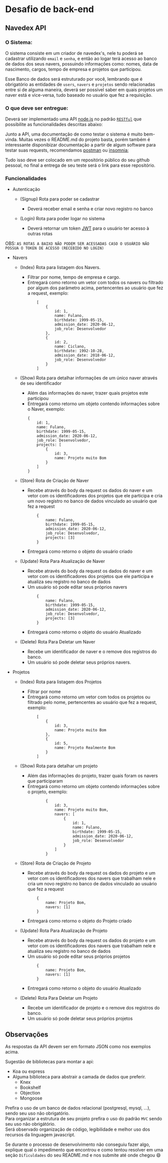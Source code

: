 # Desafio de back-end

## Navedex API

### O Sistema:

O sistema consiste em um criador de navedex's, nele tu poderá se cadastrar utilizando `email` e `senha`, e então ao logar terá acesso ao banco de dados dos seus navers, possuindo informações como: nomes, data de nascimento, cargos, tempo de empresa e projetos que participou.

Esse Banco de dados será estruturado por você, lembrando que é obrigatório as entidades de `users`, `navers` e `projetos` sendo relacionadas entre si de alguma maneira, deverá ser possível saber em quais projetos um naver está e vice-versa, tudo baseado no usuário que fez a requisição.

### O que deve ser entregue:

Deverá ser implementado uma API [node.js](https://nodejs.org) no padrão [`RESTful`](https://becode.com.br/o-que-e-api-rest-e-restful/#:~:text=REST%20significa%20Representational%20State%20Transfer,abstra%C3%A7%C3%A3o%20da%20arquitetura%20da%20Web.) que possibilite as funcionalidades descritas abaixo:

Junto a API, uma documentação de como testar o sistema é muito bem-vinda. Muitas vezes o README.md do projeto basta, porém também é interessante disponibizar documentação a partir de algum software para testar suas requests, recomendamos [postman](https://www.postman.com/) ou [insomnia](https://insomnia.rest/download/);

Tudo isso deve ser colocado em um repositório público do seu github pessoal, no final a entrega de seu teste será o link para esse repositório.

### Funcionalidades

- Autenticação

    - (Signup) Rota para poder se cadastrar 
        - Deverá receber email e senha e criar novo registro no banco

    - (Login) Rota para poder logar no sistema
        - Deverá retornar um token [JWT](https://jwt.io/) para o usuário ter acesso à outras rotas

OBS: ```AS ROTAS A BAIXO NÃO PODEM SER ACESSADAS CASO O USUÁRIO NÃO POSSUA O TOKEN DE ACESSO (RECEBIDO NO LOGIN)```

- Navers

  - (Index) Rota para listagem dos Navers.

    - Filtrar por nome, tempo de empresa e cargo.
    - Entregará como retorno um vetor com todos os navers ou filtrado por algum dos parâmetro acima, pertencentes ao usuário que fez a request, exemplo:
      ```
          [
              {
                  id: 1,
                  name: Fulano,
                  birthdate: 1999-05-15,
                  admission_date: 2020-06-12,
                  job_role: Desenvolvedor
              },
              {
                  id: 2,
                  name: Ciclano,
                  birthdate: 1992-10-28,
                  admission_date: 2018-06-12,
                  job_role: Desenvolvedor
              }
          ]
      ```

  - (Show) Rota para detalhar informações de um único naver através de seu identificador

    - Além das informações do naver, trazer quais projetos este participou
    - Entregará como retorno um objeto contendo informações sobre o Naver, exemplo:
      ```
      {
          id: 1,
          name: Fulano,
          birthdate: 1999-05-15,
          admission_date: 2020-06-12,
          job_role: Desenvolvedor,
          projects: [
              {
                  id: 3,
                  name: Projeto muito Bom
              }
          ]
      }
      ```

  - (Store) Rota de Criação de Naver
    - Recebe através do body da request os dados do naver e um vetor com os identificadores dos projetos que ele participa e cria um novo registro no banco de dados vinculado ao usuário que fez a request
      ```
          {
              name: Fulano,
              birthdate: 1999-05-15,
              admission_date: 2020-06-12,
              job_role: Desenvolvedor,
              projects: [3]
          }
      ```
    - Entregará como retorno o objeto do usuário criado


  - (Update) Rota Para Atualização de Naver
    - Recebe através do body da request os dados do naver e um vetor com os identificadores dos projetos que ele participa e atualiza seu registro no banco de dados
    - Um usuário só pode editar seus próprios navers
      ```
          {
              name: Fulano,
              birthdate: 1999-05-15,
              admission_date: 2020-06-12,
              job_role: Desenvolvedor,
              projects: [3]
          }
      ```
    - Entregará como retorno o objeto do usuário Atualizado

  - (Delete) Rota Para Deletar um Naver
    - Recebe um identificador de naver e o remove dos registros do banco.
    - Um usuário só pode deletar seus próprios navers.

* Projetos

  - (Index) Rota para listagem dos Projetos
    - Filtrar por nome
    - Entregará como retorno um vetor com todos os projetos ou filtrado pelo nome, pertencentes ao usuário que fez a request, exemplo:
      ```
          [
              {
                  id: 3,
                  name: Projeto muito Bom
              },
              {
                  id: 5,
                  name: Projeto Realmente Bom
              }
          ]
      ```
  - (Show) Rota para detalhar um projeto

    - Além das informações do projeto, trazer quais foram os navers que participaram
    - Entregará como retorno um objeto contendo informações sobre o projeto, exemplo:
      ```
              {
                  id: 3,
                  name: Projeto muito Bom,
                  navers: [
                      {
                          id: 1,
                          name: Fulano,
                          birthdate: 1999-05-15,
                          admission_date: 2020-06-12,
                          job_role: Desenvolvedor
                      }
                  ]
              }
      ```

  - (Store) Rota de Criação de Projeto
    - Recebe através do body da request os dados do projeto e um vetor com os identificadores dos navers que trabalham nele e cria um novo registro no banco de dados vinculado ao usuário que fez a request
      ```
          {
              name: Projeto Bom,
              navers: [1]
          }
      ```
    - Entregará como retorno o objeto do Projeto criado


  - (Update) Rota Para Atualização de Projeto
    - Recebe através do body da request os dados do projeto e um vetor com os identificadores dos navers que trabalham nele e atualiza seu registro no banco de dados
    - Um usuário só pode editar seus próprios projetos
      ```
          {
              name: Projeto Bom,
              navers: [1]
          }
      ```
    - Entregará como retorno o objeto do usuário Atualizado

  - (Delete) Rota Para Deletar um Projeto
    - Recebe um identificador de projeto e o remove dos registros do banco.
    - Um usuário só pode deletar seus próprios projetos

## Observações

As respostas da API devem ser em formato JSON como nos exemplos acima.

Sugestão de bibliotecas para montar a api:

- Koa ou express
- Alguma biblioteca para abstrair a camada de dados que preferir.
  - Knex
  - Bookshelf
  - Objection
  - Mongoose

Prefira o uso de um banco de dados relacional (postgresql, mysql, ...), sendo seu uso não obrigatório.<br>
Para organizar a estrutura de seu projeto prefira o uso do padrão `MVC` sendo seu uso não obrigátório.<br>
Será observado organização de código, legibilidade e melhor uso dos recursos da linguagem javascript.

Se durante o processo de desenvolvimento não conseguiu fazer algo, explique qual o impedimento que encontrou e como tentou resolver em uma seção `Dificuldades` do seu README.md e nos submite até onde chegou :smile:
